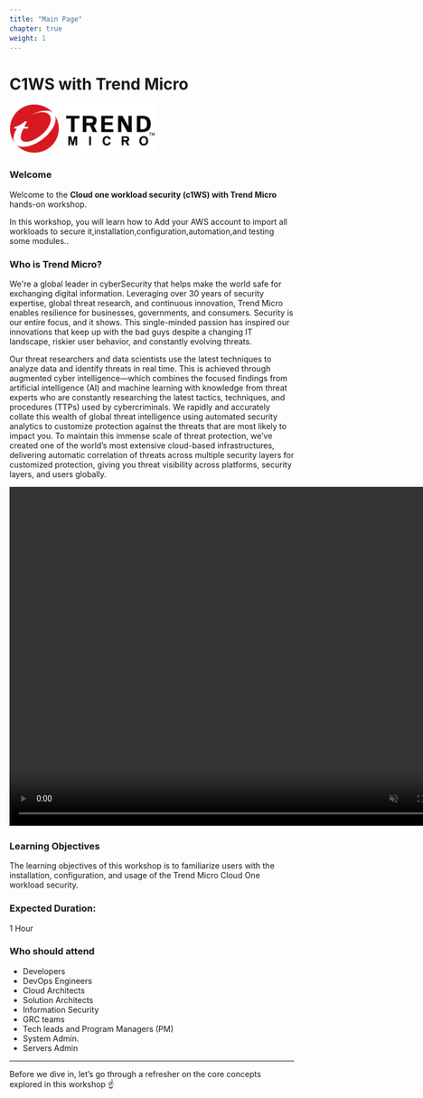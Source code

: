 ```yaml
---
title: "Main Page"
chapter: true
weight: 1
---
```


# C1WS with Trend Micro

![Trend Micro](TM_logo.png)

### Welcome

Welcome to the **Cloud one workload security (c1WS) with Trend Micro** hands-on workshop.

In this workshop, you will learn how to Add your AWS account to import all workloads to secure it,installation,configuration,automation,and testing some modules.. 

### Who is Trend Micro?

We're a global leader in cyberSecurity that helps make the world safe for exchanging digital information. Leveraging over 30 years of security expertise, global threat research, and continuous innovation, Trend Micro enables resilience for businesses, governments, and consumers. Security is our entire focus, and it shows. This single-minded passion has inspired our innovations that keep up with the bad guys despite a changing IT landscape, riskier user behavior, and constantly evolving threats.

Our threat researchers and data scientists use the latest techniques to analyze data and identify threats in real time. This is achieved through augmented cyber intelligence—which combines the focused findings from artificial intelligence (AI) and machine learning with knowledge from threat experts who are constantly researching the latest tactics, techniques, and procedures (TTPs) used by cybercriminals. We rapidly and accurately collate this wealth of global threat intelligence using automated security analytics to customize protection against the threats that are most likely to impact you. To maintain this immense scale of threat protection, we’ve created one of the world’s most extensive cloud-based infrastructures, delivering automatic correlation of threats across multiple security layers for customized protection, giving you threat visibility across platforms, security layers, and users globally.

<video width="800" height="600" autoplay muted>
<source src="/images/tm.mp4" type="video/mp4">
</video>

### Learning Objectives

The learning objectives of this workshop is to familiarize users with the installation, configuration, and usage of the Trend Micro Cloud One workload security.


### Expected Duration:
 
1 Hour 

### Who should attend
- Developers
- DevOps Engineers
- Cloud Architects
- Solution Architects
- Information Security
- GRC teams
- Tech leads and Program Managers (PM)
- System Admin.
- Servers Admin

--------

Before we dive in, let’s go through a refresher on the core concepts explored in this workshop :point_up:
